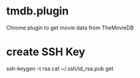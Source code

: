 # tmdb.plugin
Chrome plugin to get movie data from TheMovieDB
# create SSH Key
ssh-keygen -t rsa
cat ~/.ssh/id_rsa.pub 
get